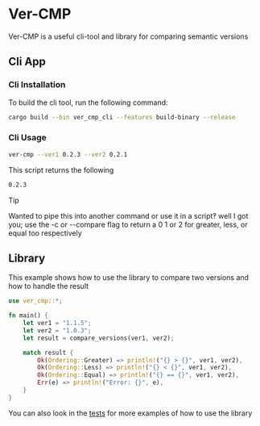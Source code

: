 # Ver-CMP

Ver-CMP is a useful cli-tool and library for comparing semantic versions

## Cli App

### Cli Installation

To build the cli tool, run the following command:

```bash
cargo build --bin ver_cmp_cli --features build-binary --release
```

### Cli Usage

```bash
ver-cmp --ver1 0.2.3 --ver2 0.2.1
```

This script returns the following

```bash
0.2.3
```

> [!TIP]
> Wanted to pipe this into another command or use it in a script‽ well I got you; use the -c or --compare flag to return a 0 1 or 2 for greater, less, or equal too respectively

## Library

This example shows how to use the library to compare two versions and how to handle the result

```rust
use ver_cmp::*;

fn main() {
    let ver1 = "1.1.5";
    let ver2 = "1.0.3";
    let result = compare_versions(ver1, ver2);

    match result {
        Ok(Ordering::Greater) => println!("{} > {}", ver1, ver2),
        Ok(Ordering::Less) => println!("{} < {}", ver1, ver2),
        Ok(Ordering::Equal) => println!("{} == {}", ver1, ver2),
        Err(e) => println!("Error: {}", e),
    }
}
```

You can also look in the [tests](src/test.rs) for more examples of how to use the library